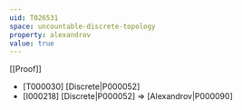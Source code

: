 ```yaml
---
uid: T026531
space: uncountable-discrete-topology
property: alexandrov
value: true
---
```

[[Proof]]

* [T000030] [Discrete|P000052]
* [I000218] [Discrete|P000052] => [Alexandrov|P000090]

